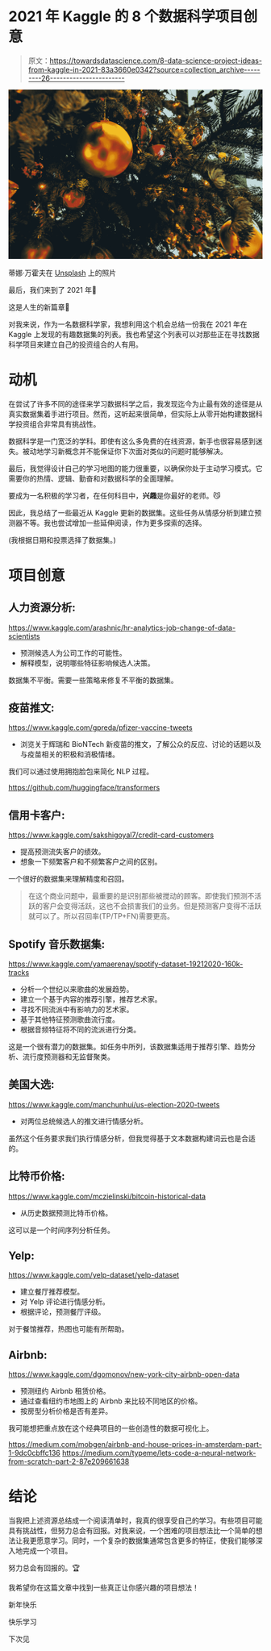 # 2021 年 Kaggle 的 8 个数据科学项目创意

> 原文：<https://towardsdatascience.com/8-data-science-project-ideas-from-kaggle-in-2021-83a3660e0342?source=collection_archive---------26----------------------->

![](img/103ff1f2526b45256bddc027ffd5ee97.png)

蒂娜·万霍夫在 [Unsplash](https://unsplash.com?utm_source=medium&utm_medium=referral) 上的照片

最后，我们来到了 2021 年🎉

这是人生的新篇章🐣

对我来说，作为一名数据科学家，我想利用这个机会总结一份我在 2021 年在 Kaggle 上发现的有趣数据集的列表。我也希望这个列表可以对那些正在寻找数据科学项目来建立自己的投资组合的人有用。

# 动机

在尝试了许多不同的途径来学习数据科学之后，我发现迄今为止最有效的途径是从真实数据集着手进行项目。然而，这听起来很简单，但实际上从零开始构建数据科学投资组合非常具有挑战性。

数据科学是一门宽泛的学科。即使有这么多免费的在线资源，新手也很容易感到迷失。被动地学习新概念并不能保证你下次面对类似的问题时能够解决。

最后，我觉得设计自己的学习地图的能力很重要，以确保你处于主动学习模式。它需要你的热情、逻辑、勤奋和对数据科学的全面理解。

要成为一名积极的学习者，在任何科目中，**兴趣**是你最好的老师。😼

因此，我总结了一些最近从 Kaggle 更新的数据集。这些任务从情感分析到建立预测器不等。我也尝试增加一些延伸阅读，作为更多探索的选择。

(我根据日期和投票选择了数据集。)

# 项目创意

## 人力资源分析:

<https://www.kaggle.com/arashnic/hr-analytics-job-change-of-data-scientists>  

*   预测候选人为公司工作的可能性。
*   解释模型，说明哪些特征影响候选人决策。

数据集不平衡。需要一些策略来修复不平衡的数据集。

</having-an-imbalanced-dataset-here-is-how-you-can-solve-it-1640568947eb>  </comparing-different-classification-machine-learning-models-for-an-imbalanced-dataset-fdae1af3677f>  

## 疫苗推文:

<https://www.kaggle.com/gpreda/pfizer-vaccine-tweets>  

*   浏览关于辉瑞和 BioNTech 新疫苗的推文，了解公众的反应、讨论的话题以及与疫苗相关的积极和消极情绪。

我们可以通过使用拥抱脸包来简化 NLP 过程。

<https://github.com/huggingface/transformers>  

## 信用卡客户:

<https://www.kaggle.com/sakshigoyal7/credit-card-customers>  

*   提高预测流失客户的绩效。
*   想象一下频繁客户和不频繁客户之间的区别。

一个很好的数据集来理解精度和召回。

> 在这个商业问题中，最重要的是识别那些被搅动的顾客。即使我们预测不活跃的客户会变得活跃，这也不会损害我们的业务。但是预测客户变得不活跃就可以了。所以召回率(TP/TP+FN)需要更高。

</beyond-accuracy-precision-and-recall-3da06bea9f6c>  </accuracy-precision-recall-or-f1-331fb37c5cb9>  

## Spotify 音乐数据集:

<https://www.kaggle.com/yamaerenay/spotify-dataset-19212020-160k-tracks>  

*   分析一个世纪以来歌曲的发展趋势。
*   建立一个基于内容的推荐引擎，推荐艺术家。
*   寻找不同流派中有影响力的艺术家。
*   基于其他特征预测歌曲流行度。
*   根据音频特征将不同的流派进行分类。

这是一个很有潜力的数据集。如任务中所列，该数据集适用于推荐引擎、趋势分析、流行度预测器和无监督聚类。

</k-means-clustering-and-pca-to-categorize-music-by-similar-audio-features-df09c93e8b64>  

## 美国大选:

<https://www.kaggle.com/manchunhui/us-election-2020-tweets>  

*   对两位总统候选人的推文进行情感分析。

虽然这个任务要求我们执行情感分析，但我觉得基于文本数据构建词云也是合适的。

</sentiment-classification-in-python-da31833da01b>  </simple-wordcloud-in-python-2ae54a9f58e5>  </introduction-to-nlp-part-5a-unsupervised-topic-model-in-python-733f76b3dc2d>  

## 比特币价格:

<https://www.kaggle.com/mczielinski/bitcoin-historical-data>  

*   从历史数据预测比特币价格。

这可以是一个时间序列分析任务。

</an-end-to-end-project-on-time-series-analysis-and-forecasting-with-python-4835e6bf050b>  </time-series-analysis-in-python-an-introduction-70d5a5b1d52a>  

## Yelp:

<https://www.kaggle.com/yelp-dataset/yelp-dataset>  

*   建立餐厅推荐模型。
*   对 Yelp 评论进行情感分析。
*   根据评论，预测餐厅评级。

对于餐馆推荐，热图也可能有所帮助。

</data-101s-spatial-visualizations-and-analysis-in-python-with-folium-39730da2adf>  

## Airbnb:

<https://www.kaggle.com/dgomonov/new-york-city-airbnb-open-data>  

*   预测纽约 Airbnb 租赁价格。
*   通过查看纽约市地图上的 Airbnb 来比较不同地区的价格。
*   按房型分析价格是否有差异。

我可能想把重点放在这个经典项目的一些创造性的数据可视化上。

<https://medium.com/mobgen/airbnb-and-house-prices-in-amsterdam-part-1-9dc0cbffc136>  <https://medium.com/typeme/lets-code-a-neural-network-from-scratch-part-2-87e209661638>  

# 结论

当我把上述资源总结成一个阅读清单时，我真的很享受自己的学习。有些项目可能具有挑战性，但努力总会有回报。对我来说，一个困难的项目想法比一个简单的想法让我更愿意学习。同时，一个复杂的数据集通常包含更多的特征，使我们能够深入地完成一个项目。

努力总会有回报的。🏆

我希望你在这篇文章中找到一些真正让你感兴趣的项目想法！

新年快乐

快乐学习

下次见